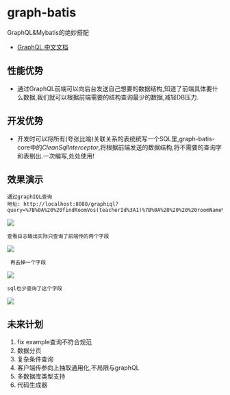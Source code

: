 # graph-batis
GraphQL&amp;Mybatis的绝妙搭配
* [GraphQL 中文文档](https://graphql.cn/)

## 性能优势
* 通过GraphQL前端可以向后台发送自己想要的数据结构,知道了前端具体要什么数据,我们就可以根据前端需要的结构查询最少的数据,减轻DB压力.
## 开发优势
* 开发时可以将所有(夸张比喻)关联关系的表统统写一个SQL里,graph-batis-core中的*CleanSqlInterceptor*,将根据前端发送的数据结构,将不需要的查询字和表剔出.一次编写,处处使用!
## 效果演示
    通过graphIQL查询
    地址: http://localhost:8080/graphiql?query=%7B%0A%20%20findRoomVos(teacherId%3A1)%7B%0A%20%20%20%20roomName%0A%20%20%09studentName%0A%20%20%7D%0A%7D%0A
![](./img/graphiQL.png)
    
    查看日志输出实际只查询了前端传的两个字段
![](./img/sql-log.png)
     
     再去掉一个字段
![](./img/graphiQL2.png)

    sql也少查询了这个字段
![](./img/sql-log2.png)

## 未来计划
1.  fix example查询不符合规范
1. 数据分页
1. 复杂条件查询
1. 客户端传参向上抽取通用化,不局限与graphQL
1. 多数据库类型支持
1. 代码生成器
